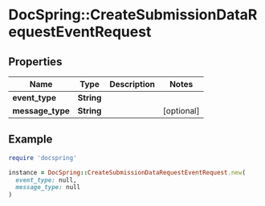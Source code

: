 # DocSpring::CreateSubmissionDataRequestEventRequest

## Properties

| Name | Type | Description | Notes |
| ---- | ---- | ----------- | ----- |
| **event_type** | **String** |  |  |
| **message_type** | **String** |  | [optional] |

## Example

```ruby
require 'docspring'

instance = DocSpring::CreateSubmissionDataRequestEventRequest.new(
  event_type: null,
  message_type: null
)
```

